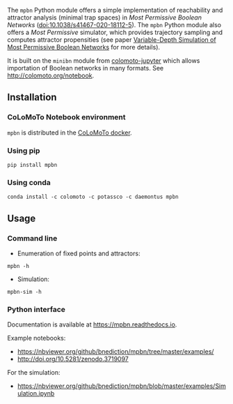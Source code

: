 
The `mpbn` Python module offers a simple implementation of reachability and attractor analysis (minimal trap spaces) in *Most Permissive Boolean Networks* ([doi:10.1038/s41467-020-18112-5](https://doi.org/10.1038/s41467-020-18112-5)). The `mpbn` Python module also offers a *Most Permissive* simulator, which provides trajectory sampling and computes attractor propensities (see paper [Variable-Depth Simulation of Most Permissive Boolean Networks](https://link.springer.com/chapter/10.1007/978-3-031-15034-0_7) for more details).

It is built on the `minibn` module from [colomoto-jupyter](https://github.com/colomoto/colomoto-jupyter) which allows importation of Boolean networks in many formats. See http://colomoto.org/notebook.

## Installation

### CoLoMoTo Notebook environment

`mpbn` is distributed in the [CoLoMoTo docker](http://colomoto.org/notebook).

### Using pip

```
pip install mpbn
```

### Using conda
```
conda install -c colomoto -c potassco -c daemontus mpbn
```

## Usage

### Command line

- Enumeration of fixed points and attractors:
```
mpbn -h
```

- Simulation:
```
mpbn-sim -h
```

### Python interface

Documentation is available at https://mpbn.readthedocs.io.

Example notebooks:
* https://nbviewer.org/github/bnediction/mpbn/tree/master/examples/
* http://doi.org/10.5281/zenodo.3719097

For the simulation:
* https://nbviewer.org/github/bnediction/mpbn/blob/master/examples/Simulation.ipynb


[1]: https://arxiv.org/abs/1808.10240
